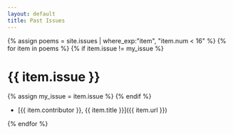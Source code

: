 ```yaml
---
layout: default
title: Past Issues
---
```


{% assign poems = site.issues | where_exp:"item", "item.num < 16" %}
{% for item in poems %}
{% if item.issue != my_issue %}
# {{ item.issue }}
{% assign my_issue = item.issue %}
{% endif %}

-   [{{ item.contributor }}, {{ item.title }}]({{ item.url }})

{% endfor %}
